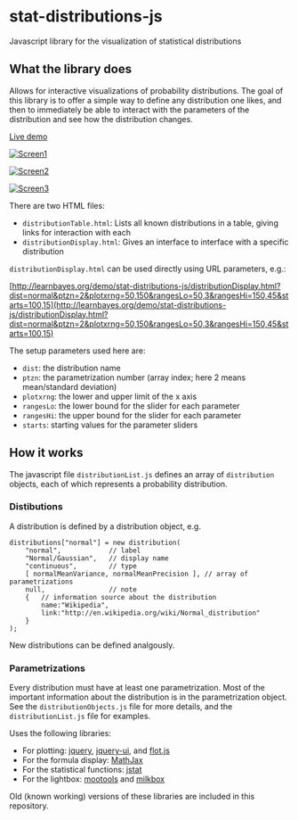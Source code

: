 # stat-distributions-js
Javascript library for the visualization of statistical distributions

## What the library does

Allows for interactive visualizations of probability distributions. The goal of this library is to offer a simple way to define any distribution one likes, and then to immediately be able to interact with the parameters of the distribution and see how the distribution changes. 

[Live demo](http://learnbayes.org/demo/stat-distributions-js/distributionTable.html)

[![Screen1](http://learnbayes.org/demo/stat-distributions-js/screenshots/screen-distribution_thumb.jpg)](http://learnbayes.org/demo/stat-distributions-js/screenshots/screen-distribution.png)

[![Screen2](http://learnbayes.org/demo/stat-distributions-js/screenshots/screen-lightbox_thumb.jpg)](http://learnbayes.org/demo/stat-distributions-js/screenshots/screen-lightbox.png)

[![Screen3](http://learnbayes.org/demo/stat-distributions-js/screenshots/screen-table_thumb.jpg)](http://learnbayes.org/demo/stat-distributions-js/screenshots/screen-table.png)

There are two HTML files:
* `distributionTable.html`: Lists all known distributions in a table, giving links for interaction with each
* `distributionDisplay.html`: Gives an interface to interface with a specific distribution

`distributionDisplay.html` can be used directly using URL parameters, e.g.:

[http://learnbayes.org/demo/stat-distributions-js/distributionDisplay.html?dist=normal&ptzn=2&plotxrng=50,150&rangesLo=50,3&rangesHi=150,45&starts=100,15](http://learnbayes.org/demo/stat-distributions-js/distributionDisplay.html?dist=normal&ptzn=2&plotxrng=50,150&rangesLo=50,3&rangesHi=150,45&starts=100,15)

The setup parameters used here are:
* `dist`: the distribution name
* `ptzn`: the parametrization number (array index; here 2 means mean/standard deviation)
* `plotxrng`: the lower and upper limit of the x axis
* `rangesLo`: the lower bound for the slider for each parameter
* `rangesHi`: the upper bound for the slider for each parameter
* `starts`: starting values for the parameter sliders


## How it works

The javascript file `distributionList.js` defines an array of `distribution` objects, each of which represents a probability distribution. 

### Distibutions

A distribution is defined by a distribution object, e.g.

    distributions["normal"] = new distribution(
		"normal",            // label
		"Normal/Gaussian",   // display name
		"continuous",        // type
		[ normalMeanVariance, normalMeanPrecision ], // array of parametrizations
		null,                // note 
		{   // information source about the distribution
			name:"Wikipedia",
			link:"http://en.wikipedia.org/wiki/Normal_distribution"
		}
    );

New distributions can be defined analgously.

### Parametrizations

Every distribution must have at least one parametrization. Most of the important information about the distribution is in the parametrization object. See the `distributionObjects.js` file for more details, and the `distributionList.js` file for examples.

Uses the following libraries:
* For plotting: [jquery](https://jquery.com/), [jquery-ui](https://jqueryui.com/), and [flot.js](http://www.flotcharts.org/)
* For the formula display: [MathJax](https://www.mathjax.org/)
* For the statistical functions: [jstat](https://github.com/jstat/jstat)
* For the lightbox: [mootools](http://mootools.net/) and [milkbox](http://reghellin.com/milkbox/)

Old (known working) versions of these libraries are included in this repository.
